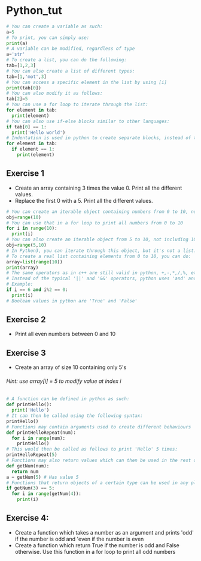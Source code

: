 # Python_tut
~~~~python
# You can create a variable as such:
a=5
# To print, you can simply use:
print(a)
# A variable can be modified, regardless of type
a='str'
# To create a list, you can do the following:
tab=[1,2,3]
# You can also create a list of different types:
tab=[1,'mot',3]
# You can access a specific element in the list by using [i]
print(tab[0])
# You can also modify it as follows:
tab[2]=5
# You can use a for loop to iterate through the list:
for element in tab:
  print(element)
# You can also use if-else blocks similar to other languages:
if tab[0] == 1:
  print('Hello world')
# Indentation is used in python to create separate blocks, instead of the typical {}
for element in tab:
  if element == 1:
    print(element)
~~~~

## Exercise 1
- Create an array containing 3 times the value 0. Print all the different values.
- Replace the first 0 with a 5. Print all the different values.


~~~~python
# You can create an iterable object containing numbers from 0 to 10, not including 10, as such:
obj=range(10)
# You can use that in a for loop to print all numbers from 0 to 10
for i in range(10):
  print(i)
# You can also create an iterable object from 5 to 10, not including 10, as such:
obj=range(5,10)
# In Python3, you can iterate through this object, but it's not a list. 
# To create a real list containing elements from 0 to 10, you can do:
array=list(range(10))
print(array)
# The same operators as in c++ are still valid in python, +,-,*,/,%, etc
# Instead of the typical '||' and '&&' operators, python uses 'and' and 'or'
# Example:
if i == 6 and i%2 == 0:
  print(i)
# Boolean values in python are 'True' and 'False'
~~~~

## Exercise 2
- Print all even numbers between 0 and 10

## Exercise 3
- Create an array of size 10 containing only 5's
###### Hint: use array[i] = 5 to modify value at index i


~~~~python
# A function can be defined in python as such:
def printHello():
  print('Hello')
# It can then be called using the following syntax:
printHello()
# Functions may contain arguments used to create different behaviours
def printHelloRepeat(num):
  for i in range(num):
    printHello()
# This would then be called as follows to print 'Hello' 5 times:
printHelloRepeat(5)
# Functions may also return values which can then be used in the rest of the program
def getNum(num):
  return num
a = getNum(5) # Has value 5
# Functions that return objects of a certain type can be used in any place where that type would make sense
if getNum(3) == 5:
  for i in range(getNum(4)):
    print(i)
~~~~

## Exercise 4:
- Create a function which takes a number as an argument and prints 'odd' if the number is odd and 'even if the number is even
- Create a function which return True if the number is odd and False otherwise. Use this function in a for loop to print all odd numbers

